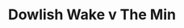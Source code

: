 ---
year: "1992"									
game: "Dowlish Wake"									
title: "Dowlish Wake v The Min"									
gameLocation: "Dowlish Wake"									
gameDate: "/1992"									
result: ""									
resultType: ""									
type: "game"									
---